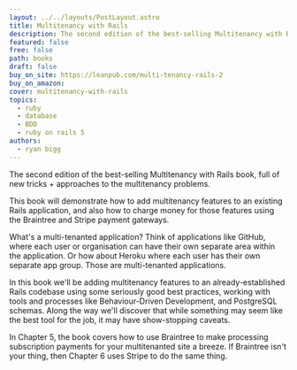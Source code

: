 ```yaml
---
layout: ../../layouts/PostLayout.astro
title: Multitenancy with Rails
description: The second edition of the best-selling Multitenancy with Rails book, full of new tricks + approaches to the multitenancy problems.
featured: false
free: false
path: books
draft: false
buy_on_site: https://leanpub.com/multi-tenancy-rails-2
buy_on_amazon:
cover: multitenancy-with-rails
topics:
  - ruby
  - database
  - BDD
  - ruby on rails 5
authors:
  - ryan bigg
---
```


The second edition of the best-selling Multitenancy with Rails book, full of new tricks + approaches to the multitenancy problems.

This book will demonstrate how to add multitenancy features to an existing Rails application, and also how to charge money for those features using the Braintree and Stripe payment gateways.

What's a multi-tenanted application? Think of applications like GitHub, where each user or organisation can have their own separate area within the application. Or how about Heroku where each user has their own separate app group. Those are multi-tenanted applications.

In this book we'll be adding multitenancy features to an already-established Rails codebase using some seriously good best practices, working with tools and processes like Behaviour-Driven Development, and PostgreSQL schemas. Along the way we'll discover that while something may seem like the best tool for the job, it may have show-stopping caveats.

In Chapter 5, the book covers how to use Braintree to make processing subscription payments for your multitenanted site a breeze. If Braintree isn't your thing, then Chapter 6 uses Stripe to do the same thing.